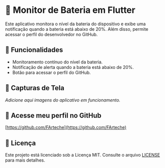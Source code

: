 # 🔋 Monitor de Bateria em Flutter

Este aplicativo monitora o nível da bateria do dispositivo e exibe uma notificação quando a bateria está abaixo de 20%. Além disso, permite acessar o perfil do desenvolvedor no GitHub.

## 🚀 Funcionalidades

- Monitoramento contínuo do nível da bateria.
- Notificação de alerta quando a bateria está abaixo de 20%.
- Botão para acessar o perfil do GitHub.

## 📱 Capturas de Tela

*Adicione aqui imagens do aplicativo em funcionamento.*

## 🔗 Acesse meu perfil no GitHub

[https://github.com/FArteche](https://github.com/FArteche)

## 📄 Licença

Este projeto está licenciado sob a Licença MIT. Consulte o arquivo [LICENSE](LICENSE) para mais detalhes.
